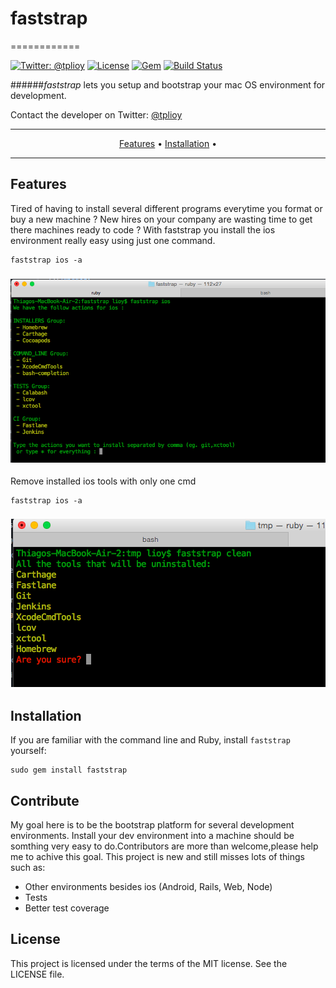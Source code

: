 # faststrap
============

[![Twitter: @tplioy](https://img.shields.io/badge/contact-@tplioy-blue.svg?style=flat)](https://twitter.com/tplioy)
[![License](http://img.shields.io/badge/license-MIT-green.svg?style=flat)](https://github.com/thiagolioy/faststrap/blob/master/LICENSE)
[![Gem](https://img.shields.io/gem/v/faststrap.svg?style=flat)](https://rubygems.org/gems/faststrap)
[![Build Status](https://img.shields.io/travis/thiagolioy/faststrap/master.svg?style=flat)](https://travis-ci.org/thiagolioy/faststrap)

######*faststrap* lets you setup and bootstrap your mac OS environment for development.

Contact the developer on Twitter: [@tplioy](https://twitter.com/tplioy)

-------
<p align="center">
    <a href="#features">Features</a> &bull;
    <a href="#installation">Installation</a> &bull;
</p>

-------

## Features

Tired of having to install several different programs everytime you format or buy a new machine ? New hires on your company are wasting time to get there machines ready to code ?
With faststrap you install the ios environment really easy using just one command.

```shell
faststrap ios -a
```

<h3 align="center">
  <img src="assets/faststrapios.png" alt="fastlane ios cmd" />
</h3>

Remove installed ios tools with only one cmd

```shell
faststrap ios -a
```
<h3 align="center">
  <img src="assets/faststrapclean.png" alt="fastlane clean cmd" />
</h3>


## Installation

If you are familiar with the command line and Ruby, install `faststrap` yourself:

    sudo gem install faststrap

## Contribute
My goal here is to be the bootstrap platform for several development environments. Install your
dev environment into a machine should be somthing very easy to do.Contributors are more than welcome,please help me to achive this goal. This project is new and still misses lots of things such as:

- Other environments besides ios (Android, Rails, Web, Node)
- Tests
- Better test coverage

## License
This project is licensed under the terms of the MIT license. See the LICENSE file.
